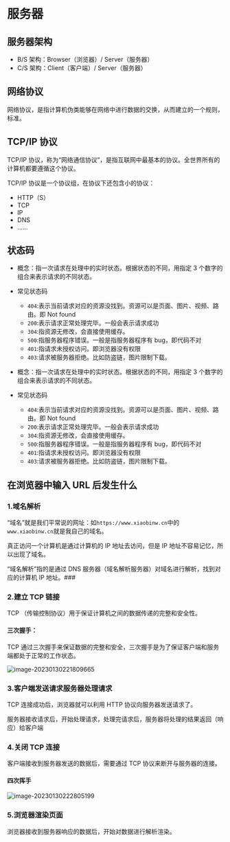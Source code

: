 # 服务器

## 服务器架构

- B/S 架构：Browser（浏览器）/ Server（服务器）
- C/S 架构：Client（客户端）/ Server（服务器）

## 网络协议

网络协议，是指计算机伪类能够在网络中进行数据的交换，从而建立的一个规则，标准。

## TCP/IP 协议

TCP/IP 协议，称为“网络通信协议”，是指互联网中最基本的协议。全世界所有的计算机都要遵循这个协议。

TCP/IP 协议是一个协议组，在协议下还包含小的协议：

- HTTP（S）
- TCP
- IP
- DNS
- ……

## 状态码

- 概念：指一次请求在处理中的实时状态。根据状态的不同，用指定 3 个数字的组合来表示请求的不同状态。

- 常见状态码

  - `404`:表示当前请求对应的资源没找到。资源可以是页面、图片、视频、路由。即 Not found
  - `200`:表示请求正常处理完毕。一般会表示请求成功
  - `304`:指资源无修改，会直接使用缓存。
  - `500`:指服务器程序错误。一般是指服务器程序有 bug，即代码不对
  - `401`:指请求未授权访问。即浏览器没有权限
  - `403`:请求被服务器拒绝。比如防盗链，图片限制下载。

- 概念：指一次请求在处理中的实时状态。根据状态的不同，用指定 3 个数字的组合来表示请求的不同状态。

- 常见状态码
  - `404`:表示当前请求对应的资源没找到。资源可以是页面、图片、视频、路由。即 Not found
  - `200`:表示请求正常处理完毕。一般会表示请求成功
  - `304`:指资源无修改，会直接使用缓存。
  - `500`:指服务器程序错误。一般是指服务器程序有 bug，即代码不对
  - `401`:指请求未授权访问。即浏览器没有权限
  - `403`:请求被服务器拒绝。比如防盗链，图片限制下载。

## 在浏览器中输入 URL 后发生什么

### 1.域名解析

“域名”就是我们平常说的网址：如`https://www.xiaobinw.cn`中的`www.xiaobinw.cn`就是我自己的域名。

真正访问一个计算机是通过计算机的 IP 地址去访问，但是 IP 地址不容易记忆，所以出现了域名。

“域名解析”指的是通过 DNS 服务器（域名解析服务器）对域名进行解析，找到对应的计算机 IP 地址。###

### 2.建立 TCP 链接

TCP （传输控制协议）用于保证计算机之间的数据传递的完整和安全性。

#### 三次握手：

TCP 通过三次握手来保证数据的完整和安全，三次握手是为了保证客户端和服务端都处于正常的工作状态。

![image-20230130221809665](https://img.xbin.cn/images/2023/07/24-03-19-a97a70.png)

### 3.客户端发送请求服务器处理请求

TCP 连接成功后，浏览器就可以利用 HTTP 协议向服务器发送请求了。

服务器接收请求后，开始处理请求，处理完请求后，服务器将处理的结果返回（响应）给客户端

### 4.关闭 TCP 连接

客户端接收到服务器发送的数据后，需要通过 TCP 协议来断开与服务器的连接。

#### 四次挥手

![image-20230130222805199](https://img.xbin.cn/images/2023/07/24-03-19-eb0a24.png)

### 5.浏览器渲染页面

浏览器接收到服务器响应的数据后，开始对数据进行解析渲染。
